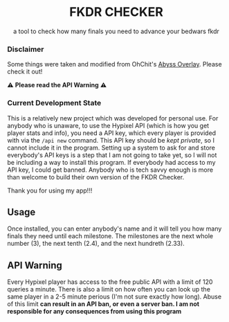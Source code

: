 
# <center>FKDR CHECKER</center>
<center>a tool to check how many finals you need to advance your bedwars fkdr</center>

### Disclaimer
Some things were taken and modified from OhChit's [Abyss Overlay](https://github.com/Chit132/abyss-overlay). Please check it out!

⚠️ **Please read the API Warning** ⚠️

### Current Development State
This is a relatively new project which was developed for personal use. For anybody who is unaware, to use the Hypixel API (which is how you get player stats and info), you need a API key, which every player is provided with via the ``/api new`` command. This API key should be *kept private*, so I cannot include it in the program. Setting up a system to ask for and store everybody's API keys is a step that I am not going to take yet, so I will not be including a way to install this program. If everybody had access to my API key, I could get banned. Anybody who is tech savvy enough is more than welcome to build their own version of the FKDR Checker.
 
 Thank you for using my app!!!

## Usage
Once installed, you can enter anybody's name and it will tell you how many finals they need until each milestone. The milestones are the next whole number (3), the next tenth (2.4), and the next hundreth (2.33).

## API Warning
Every Hypixel player has access to the free public API with a limit of 120 queries a minute. There is also a limit on how often you can look up the same player in a 2-5 minute perious (I'm not sure exactly how long). Abuse of this limit **can result in an API ban, or even a server ban. I am not responsible for any consequences from using this program**
